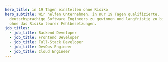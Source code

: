 ```yaml
---
hero_title: in 19 Tagen einstellen ohne Risiko
hero_subtitle: Wir helfen Unternehmen, in nur 19 Tagen qualifizierte,
  deutschsprachige Software Engineers zu gewinnen und langfristig zu binden –
  ohne das Risiko teurer Fehlbesetzungen.
job_titles:
  - job_title: Backend Developer
  - job_title: Frontend Developer
  - job_title: Full-Stack Developer
  - job_title: DevOps Engineer
  - job_title: Cloud Engineer
---
```

